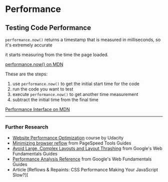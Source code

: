 # Performance

## Testing Code Performance

`performance.now()` returns a timestamp that is measured in milliseconds, so it's extremely accurate

it starts measuring from the time the page loaded.

[performance.now() on MDN](https://developer.mozilla.org/en-US/docs/Web/API/Performance/now)	

These are the steps:

1. use `performance.now()` to get the initial start time for the code
2. run the code you want to test
3. execute `performance.now()` to get another time measurement
4. subtract the initial time from the final time



[Performance Interface on MDN](https://developer.mozilla.org/en-US/docs/Web/API/Performance)

------

### Further Research

- [Website Performance Optimization](https://www.udacity.com/course/website-performance-optimization--ud884) course by Udacity
- [Minimizing browser reflow](https://developers.google.com/speed/articles/reflow) from PageSpeed Tools Guides
- [Avoid Large, Complex Layouts and Layout Thrashing](https://developers.google.com/web/fundamentals/performance/rendering/avoid-large-complex-layouts-and-layout-thrashing) from Google's Web Fundamentals Guides
- [Performance Analysis Reference](https://developers.google.com/web/tools/chrome-devtools/evaluate-performance/reference#rendering) from Google's Web Fundamentals Guides
- Article [Reflows & Repaints: CSS Performance Making Your JavaScript Slow?](